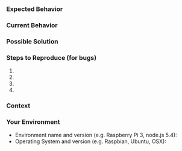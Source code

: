 <!--- Provide a general summary of the issue or suggestion in the Title above -->

### Expected Behavior
<!--- If you're describing a bug, tell us what should happen --> 
<!--- If you're suggesting a feature/improvement, tell us how it should work -->

### Current Behavior
<!--- If describing a bug, tell us what happens instead of the expected behavior -->
<!--- If suggesting a feature/improvement, explain the new (or different) behavior -->

### Possible Solution
<!--- Not obligatory, but suggest a fix/reason for the bug, -->
<!--- or ideas how to implement the addition or change -->

### Steps to Reproduce (for bugs)
<!--- Provide a link to a live example, or an unambiguous set of steps to -->
<!--- reproduce this bug. Include code to reproduce and/or debug log, if relevant -->
1.
2.
3.
4.

### Context
<!--- How has this issue affected you? What are you trying to accomplish? -->
<!--- Providing context helps us come up with a solution that is most useful in the real world -->

### Your Environment
<!--- Include as many relevant details about the environment you experienced the bug in -->
* Environment name and version (e.g. Raspberry Pi 3, node.js 5.4):
* Operating System and version (e.g. Raspbian, Ubuntu, OSX):
